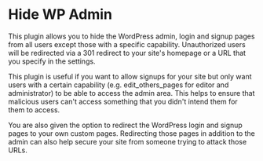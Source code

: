 Hide WP Admin
=============

This plugin allows you to hide the WordPress admin, login and signup pages from all users except those with a specific capability. Unauthorized users will be redirected via a 301 redirect to your site's homepage or a URL that you specify in the settings.

This plugin is useful if you want to allow signups for your site but only want users with a certain capability (e.g. edit_others_pages for editor and administrator) to be able to access the admin area. This helps to ensure that malicious users can't access something that you didn't intend them for them to access.

You are also given the option to redirect the WordPress login and signup pages to your own custom pages. Redirecting those pages in addition to the admin can also help secure your site from someone trying to attack those URLs. 